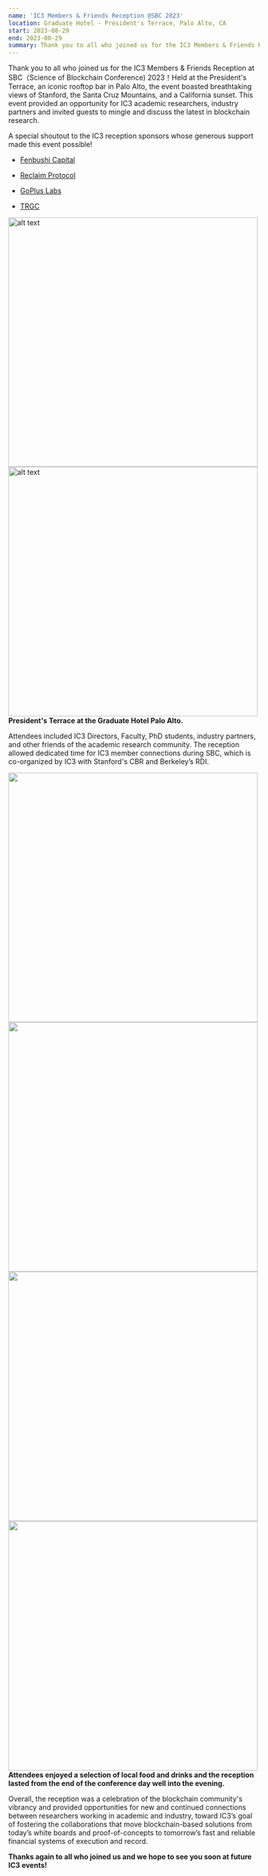 ```yaml
---
name: 'IC3 Members & Friends Reception @SBC 2023'
location: Graduate Hotel - President's Terrace, Palo Alto, CA
start: 2023-08-29
end: 2023-08-29
summary: Thank you to all who joined us for the IC3 Members & Friends Reception at SBC（Science of Blockchain Conference) 2023！Held at the <a href="https://www.graduatehotels.com/palo-alto/restaurant/presidents-terrace/">President's Terrace</a>, an iconic rooftop bar in Palo Alto, the event boasted breathtaking views of Stanford, the Santa Cruz Mountains, and a California sunset. This event provided an opportunity for IC3 academic researchers, industry partners and invited guests to mingle and discuss the latest in blockchain research.
---
```



Thank you to all who joined us for the IC3 Members & Friends Reception at SBC（Science of Blockchain Conference) 2023！Held at the President's Terrace, an iconic rooftop bar in Palo Alto, the event boasted breathtaking views of Stanford, the Santa Cruz Mountains, and a California sunset. This event provided an opportunity for IC3 academic researchers, industry partners and invited guests to mingle and discuss the latest in blockchain research.

A special shoutout to the IC3 reception sponsors whose generous support made this event possible!

- <a href="https://fenbushi.digital/">Fenbushi Capital</a>
    
- <a href="https://www.reclaimprotocol.org/">Reclaim Protocol</a>
    
- <a href="https://gopluslabs.io/">GoPlus Labs</a>
    
- <a href="https://www.trgc.io/">TRGC</a>


<div class="ui center aligned basic segment">
    <div class="ui center image">
        <img class="ui image" src="../images/events/SBC2023/5.jpg" alt="alt text" width="500"/>
    </div>
    <div class="ui center image">
        <img class="ui image" src="../images/events/SBC2023/6.jpg" alt="alt text" width="500"/>
    </div>
    <div class="ui bottom attached message">
        <strong>President's Terrace at the Graduate Hotel Palo Alto.
    </strong><br>
    </div>    
</div>   

Attendees included IC3 Directors, Faculty, PhD students, industry partners, and other friends of the academic research community. The reception allowed dedicated time for IC3 member connections during SBC, which is co-organized by IC3 with Stanford's CBR and Berkeley’s RDI.

<div class="ui center aligned basic segment">
    <div class="ui center image">
        <img class="ui image" src="../images/events/SBC2023/4.jpg" alt="" width="500"/>
    </div>
    <div class="ui center image">
        <img class="ui image" src="../images/events/SBC2023/7.jpg" alt="" width="500"/>
    </div>
    <div class="ui clearing horizontal divider">
        <i class="certificate icon"></i>
    </div>
    <div class="ui center image">
        <img class="ui image" src="../images/events/SBC2023/1.jpg" alt="" width="500"/>
    </div>
    <div class="ui center image">
        <img class="ui image" src="../images/events/SBC2023/2.jpg" alt="" width="500"/>
    </div>
    <div class="ui bottom attached message">
        <strong>Attendees enjoyed a selection of local food and drinks and the reception lasted from the end of the conference day well into the evening.
    </strong><br>
    </div>    
</div>   

Overall, the reception was a celebration of the blockchain community's vibrancy and provided opportunities for new and continued connections between researchers working in academic and industry, toward IC3’s goal of fostering the collaborations that move blockchain-based solutions from today’s white boards and proof-of-concepts to tomorrow’s fast and reliable financial systems of execution and record.

**Thanks again to all who joined us and we hope to see you soon at future IC3 events!**



